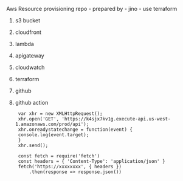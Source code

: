 Aws Resource provisioning repo - prepared by - jino - use terraform

1. s3 bucket
2. cloudfront
3. lambda
4. apigateway
5. cloudwatch

6. terraform
7. github
8. github action

        var xhr = new XMLHttpRequest();
        xhr.open('GET', 'https://k4sjx7kv1g.execute-api.us-west-1.amazonaws.com/prod/api');
        xhr.onreadystatechange = function(event) {
        console.log(event.target);
        }
        xhr.send();

        const fetch = require('fetch')
        const headers = { 'Content-Type': 'application/json' }
        fetch('https://xxxxxxxx', { headers })
            .then(response => response.json())
